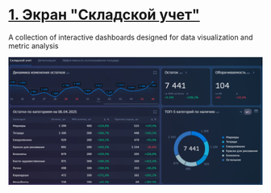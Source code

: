 # [**1. Экран "Складской учет"**](https://github.com/Polina-Smirnova22/Dashboards/blob/main/Складской%20учет/Warehouse_accounting_1.png)
A collection of interactive dashboards designed for data visualization and metric analysis

![ezcv logo](https://github.com/Polina-Smirnova22/Dashboards/blob/main/Складской%20учет/Warehouse_accounting_1.png)
